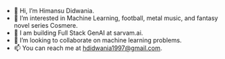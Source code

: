 - 👋 Hi, I’m Himansu Didwania.
- 👀 I’m interested in Machine Learning, football, metal music, and fantasy novel series Cosmere.
- 💼 I am building Full Stack GenAI at sarvam.ai.
- 💞️ I’m looking to collaborate on machine learning problems.
- 📫 You can reach me at hdidwania1997@gmail.com.

<!---
hdidwania/hdidwania is a ✨ special ✨ repository because its `README.md` (this file) appears on your GitHub profile.
You can click the Preview link to take a look at your changes.
--->
